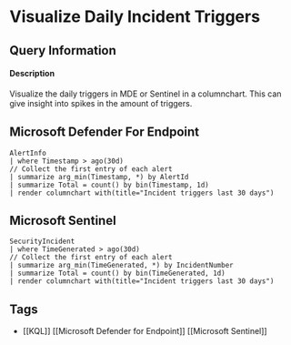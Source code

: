 # Visualize Daily Incident Triggers

## Query Information

#### Description
Visualize the daily triggers in MDE or Sentinel in a columnchart. This can give insight into spikes in the amount of triggers.
## Microsoft Defender For Endpoint
```kusto
AlertInfo
| where Timestamp > ago(30d)
// Collect the first entry of each alert
| summarize arg_min(Timestamp, *) by AlertId
| summarize Total = count() by bin(Timestamp, 1d)
| render columnchart with(title="Incident triggers last 30 days")
```
## Microsoft Sentinel
```kusto
SecurityIncident
| where TimeGenerated > ago(30d)
// Collect the first entry of each alert
| summarize arg_min(TimeGenerated, *) by IncidentNumber
| summarize Total = count() by bin(TimeGenerated, 1d)
| render columnchart with(title="Incident triggers last 30 days")
```
## Tags
- [[KQL]] [[Microsoft Defender for Endpoint]] [[Microsoft Sentinel]]